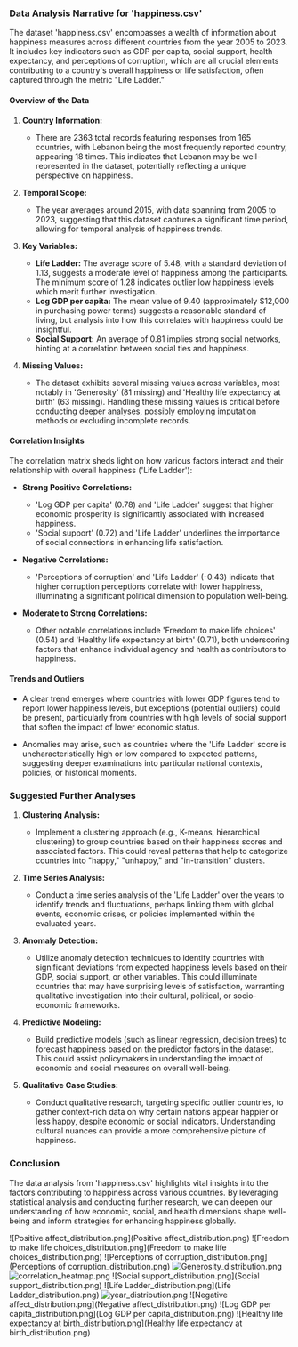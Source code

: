 ### Data Analysis Narrative for 'happiness.csv'

The dataset 'happiness.csv' encompasses a wealth of information about happiness measures across different countries from the year 2005 to 2023. It includes key indicators such as GDP per capita, social support, health expectancy, and perceptions of corruption, which are all crucial elements contributing to a country's overall happiness or life satisfaction, often captured through the metric "Life Ladder."

#### Overview of the Data

1. **Country Information:**
   - There are 2363 total records featuring responses from 165 countries, with Lebanon being the most frequently reported country, appearing 18 times. This indicates that Lebanon may be well-represented in the dataset, potentially reflecting a unique perspective on happiness.
  
2. **Temporal Scope:**
   - The year averages around 2015, with data spanning from 2005 to 2023, suggesting that this dataset captures a significant time period, allowing for temporal analysis of happiness trends.

3. **Key Variables:**
   - **Life Ladder:** The average score of 5.48, with a standard deviation of 1.13, suggests a moderate level of happiness among the participants. The minimum score of 1.28 indicates outlier low happiness levels which merit further investigation.
   - **Log GDP per capita:** The mean value of 9.40 (approximately $12,000 in purchasing power terms) suggests a reasonable standard of living, but analysis into how this correlates with happiness could be insightful.
   - **Social Support:** An average of 0.81 implies strong social networks, hinting at a correlation between social ties and happiness.

4. **Missing Values:**
   - The dataset exhibits several missing values across variables, most notably in 'Generosity' (81 missing) and 'Healthy life expectancy at birth' (63 missing). Handling these missing values is critical before conducting deeper analyses, possibly employing imputation methods or excluding incomplete records.

#### Correlation Insights

The correlation matrix sheds light on how various factors interact and their relationship with overall happiness ('Life Ladder'):

- **Strong Positive Correlations:**
  - 'Log GDP per capita' (0.78) and 'Life Ladder' suggest that higher economic prosperity is significantly associated with increased happiness.
  - 'Social support' (0.72) and 'Life Ladder' underlines the importance of social connections in enhancing life satisfaction.
  
- **Negative Correlations:**
  - 'Perceptions of corruption' and 'Life Ladder' (-0.43) indicate that higher corruption perceptions correlate with lower happiness, illuminating a significant political dimension to population well-being.

- **Moderate to Strong Correlations:**
  - Other notable correlations include 'Freedom to make life choices' (0.54) and 'Healthy life expectancy at birth' (0.71), both underscoring factors that enhance individual agency and health as contributors to happiness.

#### Trends and Outliers

- A clear trend emerges where countries with lower GDP figures tend to report lower happiness levels, but exceptions (potential outliers) could be present, particularly from countries with high levels of social support that soften the impact of lower economic status.
  
- Anomalies may arise, such as countries where the 'Life Ladder' score is uncharacteristically high or low compared to expected patterns, suggesting deeper examinations into particular national contexts, policies, or historical moments.

### Suggested Further Analyses

1. **Clustering Analysis:**
   - Implement a clustering approach (e.g., K-means, hierarchical clustering) to group countries based on their happiness scores and associated factors. This could reveal patterns that help to categorize countries into "happy," "unhappy," and "in-transition" clusters.

2. **Time Series Analysis:**
   - Conduct a time series analysis of the 'Life Ladder' over the years to identify trends and fluctuations, perhaps linking them with global events, economic crises, or policies implemented within the evaluated years.

3. **Anomaly Detection:**
   - Utilize anomaly detection techniques to identify countries with significant deviations from expected happiness levels based on their GDP, social support, or other variables. This could illuminate countries that may have surprising levels of satisfaction, warranting qualitative investigation into their cultural, political, or socio-economic frameworks.

4. **Predictive Modeling:**
   - Build predictive models (such as linear regression, decision trees) to forecast happiness based on the predictor factors in the dataset. This could assist policymakers in understanding the impact of economic and social measures on overall well-being.

5. **Qualitative Case Studies:**
   - Conduct qualitative research, targeting specific outlier countries, to gather context-rich data on why certain nations appear happier or less happy, despite economic or social indicators. Understanding cultural nuances can provide a more comprehensive picture of happiness.

### Conclusion

The data analysis from 'happiness.csv' highlights vital insights into the factors contributing to happiness across various countries. By leveraging statistical analysis and conducting further research, we can deepen our understanding of how economic, social, and health dimensions shape well-being and inform strategies for enhancing happiness globally.

![Positive affect_distribution.png](Positive affect_distribution.png)
![Freedom to make life choices_distribution.png](Freedom to make life choices_distribution.png)
![Perceptions of corruption_distribution.png](Perceptions of corruption_distribution.png)
![Generosity_distribution.png](Generosity_distribution.png)
![correlation_heatmap.png](correlation_heatmap.png)
![Social support_distribution.png](Social support_distribution.png)
![Life Ladder_distribution.png](Life Ladder_distribution.png)
![year_distribution.png](year_distribution.png)
![Negative affect_distribution.png](Negative affect_distribution.png)
![Log GDP per capita_distribution.png](Log GDP per capita_distribution.png)
![Healthy life expectancy at birth_distribution.png](Healthy life expectancy at birth_distribution.png)
